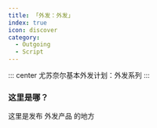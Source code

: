 ```yaml
---
title: 「外发：外发」
index: true
icon: discover
category:
  - Outgoing
  - Script
---
```


::: center
尤苏奈尔基本外发计划：外发系列
:::

### 这里是哪？

这里是发布 外发产品 的地方